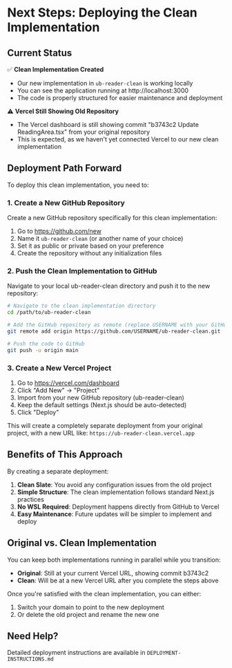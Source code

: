 # Next Steps: Deploying the Clean Implementation

## Current Status

✅ **Clean Implementation Created**

- Our new implementation in `ub-reader-clean` is working locally
- You can see the application running at http://localhost:3000
- The code is properly structured for easier maintenance and deployment

⚠️ **Vercel Still Showing Old Repository**

- The Vercel dashboard is still showing commit "b3743c2 Update ReadingArea.tsx" from your original repository
- This is expected, as we haven't yet connected Vercel to our new clean implementation

## Deployment Path Forward

To deploy this clean implementation, you need to:

### 1. Create a New GitHub Repository

Create a new GitHub repository specifically for this clean implementation:

1. Go to https://github.com/new
2. Name it `ub-reader-clean` (or another name of your choice)
3. Set it as public or private based on your preference
4. Create the repository without any initialization files

### 2. Push the Clean Implementation to GitHub

Navigate to your local ub-reader-clean directory and push it to the new repository:

```bash
# Navigate to the clean implementation directory
cd /path/to/ub-reader-clean

# Add the GitHub repository as remote (replace USERNAME with your GitHub username)
git remote add origin https://github.com/USERNAME/ub-reader-clean.git

# Push the code to GitHub
git push -u origin main
```

### 3. Create a New Vercel Project

1. Go to https://vercel.com/dashboard
2. Click "Add New" → "Project"
3. Import from your new GitHub repository (ub-reader-clean)
4. Keep the default settings (Next.js should be auto-detected)
5. Click "Deploy"

This will create a completely separate deployment from your original project, with a new URL like:
`https://ub-reader-clean.vercel.app`

## Benefits of This Approach

By creating a separate deployment:

1. **Clean Slate**: You avoid any configuration issues from the old project
2. **Simple Structure**: The clean implementation follows standard Next.js practices
3. **No WSL Required**: Deployment happens directly from GitHub to Vercel
4. **Easy Maintenance**: Future updates will be simpler to implement and deploy

## Original vs. Clean Implementation

You can keep both implementations running in parallel while you transition:

- **Original**: Still at your current Vercel URL, showing commit b3743c2
- **Clean**: Will be at a new Vercel URL after you complete the steps above

Once you're satisfied with the clean implementation, you can either:

1. Switch your domain to point to the new deployment
2. Or delete the old project and rename the new one

## Need Help?

Detailed deployment instructions are available in `DEPLOYMENT-INSTRUCTIONS.md`
